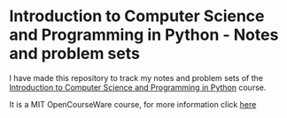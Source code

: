 # Introduction to Computer Science and Programming in Python - Notes and problem sets

I have made this repository to track my notes and problem sets of the [Introduction to Computer Science and Programming in Python](https://ocw.mit.edu/courses/electrical-engineering-and-computer-science/6-0001-introduction-to-computer-science-and-programming-in-python-fall-2016/index.htm) course.

It is a MIT OpenCourseWare course, for more information click [here](https://ocw.mit.edu/about/)
